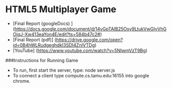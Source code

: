 # HTML5 Multiplayer Game


* [Final Report (googleDocs) ] (https://docs.google.com/document/d/14vGpTAIB25Osy9LtukVwGIyVhGOjqJ-Xw413eaYon4E/edit?ts=584b47c2#)
* [Final Report (pdf)] (https://drive.google.com/open?id=0B4hWLRudgeghdkI3SDI4ZnlVTDg)
* [YouTube] (https://www.youtube.com/watch?v=5NIwmVzT9Bg)


###Instructions for Running Game
* To run, first start the server, type: node server.js
* To connect a client type compute.cs.tamu.edu:16155 into google chrome.
  
